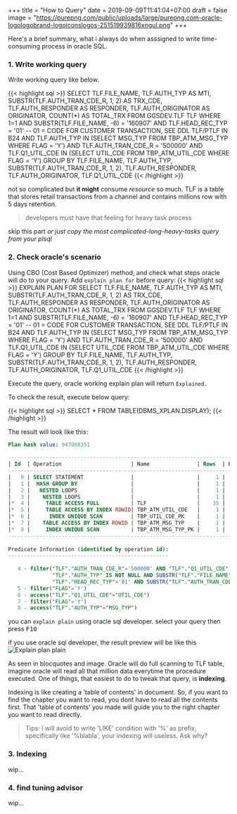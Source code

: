 +++
title = "How to Query"
date = 2019-09-09T11:41:04+07:00
draft = false
image = "https://purepng.com/public/uploads/large/purepng.com-oracle-logologobrand-logoiconslogos-251519939816xngul.png"
+++

Here's a brief summary, what i always do when asssigned to write time-consuming process in oracle SQL.
<!--more-->

### 1. Write working query

Write working query like below.

{{< highlight sql >}}
SELECT
  TLF.FILE_NAME,
  TLF.AUTH_TYP AS MTI, 
  SUBSTR(TLF.AUTH_TRAN_CDE_R, 1, 2) AS TRX_CDE, 
  TLF.AUTH_RESPONDER AS RESPONDER, 
  TLF.AUTH_ORIGINATOR AS ORIGINATOR,
  COUNT(*) AS TOTAL_TRX
FROM GGSDEV.TLF TLF
WHERE 1=1
  AND SUBSTR(TLF.FILE_NAME, -6) = '160907'
  AND TLF.HEAD_REC_TYP = '01' -- 01 = CODE FOR CUSTOMER TRANSACTION, SEE DDL TLF/PTLF IN B24
  AND TLF.AUTH_TYP IN (SELECT MSG_TYP FROM TBP_ATM_MSG_TYP WHERE FLAG = 'Y')
  AND TLF.AUTH_TRAN_CDE_R = '500000'
  AND TLF.Q1_UTIL_CDE IN (SELECT UTIL_CDE FROM TBP_ATM_UTIL_CDE WHERE FLAG = 'Y')
GROUP BY 
  TLF.FILE_NAME,
  TLF.AUTH_TYP,
  SUBSTR(TLF.AUTH_TRAN_CDE_R, 1, 2),
  TLF.AUTH_RESPONDER,
  TLF.AUTH_ORIGINATOR, 
  TLF.Q1_UTIL_CDE
{{< /highlight >}}

not so complicated but **it might** consume *resource* so much. TLF is a table that stores retail transactions
from a channel and contains millions row with 5 days retention.

> developers must have that feeling for heavy task process

skip this part *or just copy the most complicated-long-heavy-tasks query from your plsql*
  
### 2. Check oracle's scenario
Using CBO (Cost Based Optimizer) method, and check what steps oracle will do to your query. Add 
<code>explain plan for</code> before query:
{{< highlight sql >}}
EXPLAIN PLAN FOR
SELECT
  TLF.FILE_NAME,
  TLF.AUTH_TYP AS MTI, 
  SUBSTR(TLF.AUTH_TRAN_CDE_R, 1, 2) AS TRX_CDE, 
  TLF.AUTH_RESPONDER AS RESPONDER, 
  TLF.AUTH_ORIGINATOR AS ORIGINATOR,
  COUNT(*) AS TOTAL_TRX
FROM GGSDEV.TLF TLF
WHERE 1=1
  AND SUBSTR(TLF.FILE_NAME, -6) = '160907'
  AND TLF.HEAD_REC_TYP = '01' -- 01 = CODE FOR CUSTOMER TRANSACTION, SEE DDL TLF/PTLF IN B24
  AND TLF.AUTH_TYP IN (SELECT MSG_TYP FROM TBP_ATM_MSG_TYP WHERE FLAG = 'Y')
  AND TLF.AUTH_TRAN_CDE_R = '500000'
  AND TLF.Q1_UTIL_CDE IN (SELECT UTIL_CDE FROM TBP_ATM_UTIL_CDE WHERE FLAG = 'Y')
GROUP BY 
  TLF.FILE_NAME,
  TLF.AUTH_TYP,
  SUBSTR(TLF.AUTH_TRAN_CDE_R, 1, 2),
  TLF.AUTH_RESPONDER,
  TLF.AUTH_ORIGINATOR, 
  TLF.Q1_UTIL_CDE
{{< /highlight >}}

Execute the query, oracle working explain plan will return <code>Explained.</code>

To check the result, execute below query:

{{< highlight sql >}}
SELECT * FROM TABLE(DBMS_XPLAN.DISPLAY);
{{< /highlight >}}

The result will look like this:

``` sql
Plan hash value: 947008351
 
-----------------------------------------------------------------------------------------------------
| Id  | Operation                      | Name               | Rows  | Bytes | Cost (%CPU)| Time     |
-----------------------------------------------------------------------------------------------------
|   0 | SELECT STATEMENT               |                    |     1 |    68 | 16605   (2)| 00:03:20 |
|   1 |  HASH GROUP BY                 |                    |     1 |    68 | 16605   (2)| 00:03:20 |
|   2 |   NESTED LOOPS                 |                    |     1 |    68 | 16604   (2)| 00:03:20 |
|   3 |    NESTED LOOPS                |                    |     1 |    61 | 16603   (2)| 00:03:20 |
|*  4 |     TABLE ACCESS FULL          | TLF                |    35 |  1890 | 16601   (2)| 00:03:20 |
|*  5 |     TABLE ACCESS BY INDEX ROWID| TBP_ATM_UTIL_CDE   |     1 |     7 |     1   (0)| 00:00:01 |
|*  6 |      INDEX UNIQUE SCAN         | TBP_UTIL_CDE_PK    |     1 |       |     0   (0)| 00:00:01 |
|*  7 |    TABLE ACCESS BY INDEX ROWID | TBP_ATM_MSG_TYP    |     1 |     7 |     1   (0)| 00:00:01 |
|*  8 |     INDEX UNIQUE SCAN          | TBP_ATM_MSG_TYP_PK |     1 |       |     0   (0)| 00:00:01 |
-----------------------------------------------------------------------------------------------------
 
Predicate Information (identified by operation id):
---------------------------------------------------
 
   4 - filter("TLF"."AUTH_TRAN_CDE_R"='500000' AND "TLF"."Q1_UTIL_CDE" IS NOT NULL AND 
              "TLF"."AUTH_TYP" IS NOT NULL AND SUBSTR("TLF"."FILE_NAME",-6)='160907' AND 
              "TLF"."HEAD_REC_TYP"='01' AND SUBSTR("TLF"."AUTH_TRAN_CDE_R",1,2)='50')
   5 - filter("FLAG"='Y')
   6 - access("TLF"."Q1_UTIL_CDE"="UTIL_CDE")
   7 - filter("FLAG"='Y')
   8 - access("TLF"."AUTH_TYP"="MSG_TYP")
```

you can <code>explain plain</code> using oracle sql developer. select your query then press <kbd>F10</kbd>

if you use oracle sql developer, the result preview will be like this
![Explain plan plain][1]

As seen in blocquotes and image. Oracle will do full scanning to TLF table, imagine oracle will read all that million 
data everytime the procedure executed.
One of things, that easiest to do to tweak that query, is **indexing**. 

Indexing is like creating a 'table of contents'
in document. So, if you want to find the chapter you want to read, you dont have to read all the contents first. That 
'table of contents' you made will guide you to the right chapter you want to read directly.

> Tips: I will avoid to write 'LIKE' condition with '%' as prefix, specifically like '%blabla', your indexing will useless. Ask why?

### 3. Indexing
wip...

### 4. find tuning advisor

wip...

[1]: /img/posts/explain-plan-result-sqldeveloper.png